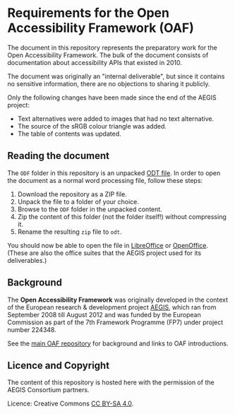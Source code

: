 # Requirements for the Open Accessibility Framework (OAF)

The document in this repository represents the preparatory work 
for the Open Accessibility Framework.
The bulk of the document consists of documentation about accessibility APIs
that existed in 2010.

The document was originally an "internal deliverable", but since it contains
no sensitive information, there are no objections to sharing it publicly.

Only the following changes have been made since the end of the AEGIS project:
* Text alternatives were added to images that had no text alternative.
* The source of the sRGB colour triangle was added.
* The table of contents was updated.

## Reading the document

The `ODF` folder in this repository is an unpacked
[ODT file](https://en.wikipedia.org/wiki/OpenDocument). 
In order to open the document as a normal word processing file, 
follow these steps:
1. Download the repository as a ZIP file.
2. Unpack the file to a folder of your choice.
3. Browse to the `ODF` folder in the unpacked content.
4. Zip the content of this folder (not the folder itself!) without compressing it.
5. Rename the resulting `zip` file to `odt`.

You should now be able to open the file in 
[LibreOffice](http://www.libreoffice.org/)
or 
[OpenOffice](http://www.openoffice.org/).
(These are also the office suites that the AEGIS project used for
its deliverables.)

## Background

The **Open Accessibility Framework** was originally developed in the context
of the European research & development project 
[AEGIS](http://www.aegis-project.eu/), 
which ran from September 2008 till August 2012
and was funded by the European Commission as part of the 
7th Framework Programme (FP7) under project number 224348. 

See the [main OAF repository](https://github.com/cstrobbe/OAF)
for background and links to OAF introductions.

## Licence and Copyright

The content of this repository is hosted here with the permission of the AEGIS
Consortium partners. 

Licence: Creative Commons [CC BY-SA 4.0](LICENCE.html).


